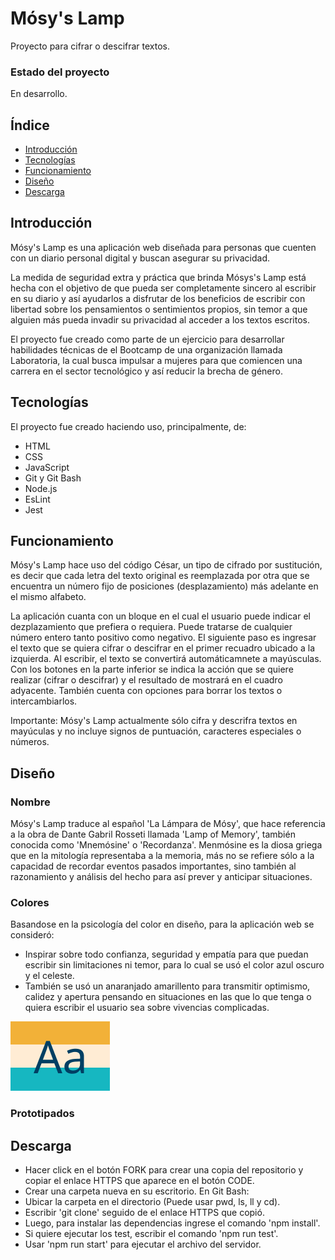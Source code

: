 # Mósy's Lamp
Proyecto para cifrar o descifrar textos.

### Estado del proyecto
En desarrollo.

## Índice
* [Introducción](#Introducción)
* [Tecnologías](#Tecnologías)
* [Funcionamiento](#Funcionamiento)
* [Diseño](#Diseño)
* [Descarga](#Descarga)


## Introducción
Mósy's Lamp es una aplicación web diseñada para personas que cuenten con un diario personal digital y buscan asegurar su privacidad.

La medida de seguridad extra y práctica que brinda Mósys's Lamp está hecha con el objetivo de que pueda ser completamente sincero al escribir en su diario y así ayudarlos a disfrutar de los beneficios de escribir con libertad sobre los pensamientos o sentimientos propios, sin temor a que alguien más pueda invadir su privacidad al acceder a los textos escritos.

El proyecto fue creado como parte de un ejercicio para desarrollar habilidades técnicas de el Bootcamp de una organización llamada Laboratoria, la cual busca impulsar a mujeres para que comiencen una carrera en el sector tecnológico y así reducir la brecha de género.


## Tecnologías
El proyecto fue creado haciendo uso, principalmente, de:
* HTML
* CSS
* JavaScript
* Git y Git Bash
* Node.js
* EsLint
* Jest


## Funcionamiento
Mósy's Lamp hace uso del código César, un tipo de cifrado por sustitución, es decir que cada letra del texto original es reemplazada por otra que se encuentra un número fijo de posiciones (desplazamiento) más adelante en el mismo alfabeto.

La aplicación cuanta con un bloque en el cual el usuario puede indicar el dezplazamiento que prefiera o requiera.
Puede tratarse de cualquier número entero tanto positivo como negativo.
El siguiente paso es ingresar el texto que se quiera cifrar o descifrar en el primer recuadro ubicado a la izquierda. Al escribir, el texto se convertirá automáticamnete a mayúsculas. Con los botones en la parte inferior se indica la acción que se quiere realizar (cifrar o descifrar) y el resultado de mostrará en el cuadro adyacente. También cuenta con opciones para borrar los textos o intercambiarlos.

Importante: Mósy's Lamp actualmente sólo cifra y descrifra textos en mayúculas y no incluye signos de puntuación, caracteres especiales o números.



## Diseño

### Nombre
Mósy's Lamp traduce al español 'La Lámpara de Mósy', que hace referencia a la obra de Dante Gabril Rosseti llamada 'Lamp of Memory', también conocida como 'Mnemósine' o 'Recordanza'. 
Menmósine es la diosa griega que en la mitología representaba a la memoria, más no se refiere sólo a la capacidad de recordar eventos pasados importantes, sino también al razonamiento y análisis del hecho para así prever y anticipar situaciones.


### Colores
Basandose en la psicología del color en diseño, para la aplicación web se consideró:
* Inspirar sobre todo confianza, seguridad y empatía para que puedan escribir sin limitaciones ni temor, para lo cual se usó el color azul oscuro y el celeste.
* También se usó un anaranjado amarillento para transmitir optimismo, calidez y apertura pensando en situaciones en las que lo que tenga o quiera escribir el usuario sea sobre vivencias complicadas.


![Prueba de colores](https://github.com/andreahenos/Cesar-Cipher/blob/main/Pictures/Colores.png)


### Prototipados




## Descarga
* Hacer click en el botón FORK para crear una copia del repositorio y copiar el enlace HTTPS que aparece en el botón CODE.
* Crear una carpeta nueva en su escritorio.
En Git Bash:
* Ubicar la carpeta en el directorio (Puede usar pwd, ls, ll y cd).
* Escribir 'git clone' seguido de el enlace HTTPS que copió.
* Luego, para instalar las dependencias ingrese el comando 'npm install'.
* Si quiere ejecutar los test, escribir el comando 'npm run test'.
* Usar 'npm run start' para ejecutar el archivo del servidor.
